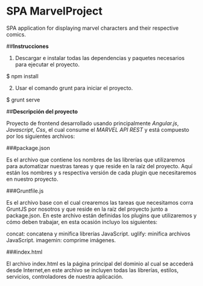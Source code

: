 
# SPA MarvelProject
SPA application for displaying marvel characters and their respective comics.


##**Instrucciones**

1.  Descargar e instalar todas las dependencias y paquetes necesarios para ejecutar el proyecto.

$       npm install

2.  Usar el comando grunt para iniciar el proyecto.

$       grunt serve
    
    
##**Descripción del proyecto**

Proyecto de frontend desarrollado usando principalmente *Angular.js*, *Javascript*, *Css*, el cual consume el *MARVEL API REST* y está compuesto por los siguientes archivos:


###package.json

Es el archivo que contiene los nombres de las librerías que utilizaremos para automatizar nuestras tareas y que reside en la raíz del proyecto. Aquí están los nombres y s respectiva versión de cada plugin que necesitaremos en nuestro proyecto.


###Gruntfile.js

Es el archivo base con el cual crearemos las tareas que necesitamos corra GruntJS por nosotros y que reside en la raíz del proyecto junto a package.json. En este archivo están definidas los plugins que utilizaremos y cómo deben trabajar, en esta ocasión incluyo los siguientes:

concat: concatena y minifica librerías JavaScript.
uglify: minifica archivos JavaScript.
imagemin: comprime imágenes.


###index.html

El archivo index.html es la página principal del dominio al cual se accederá desde Internet,en este archivo se incluyen todas las librerías, estilos, servicios, controladores de nuestra aplicación.







